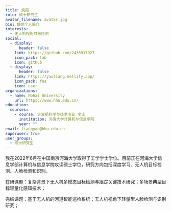 ```yaml
---
title: 姚亮
role: 硕士研究生
avatar_filename: avatar.jpg
bio: 姚亮个人简介
interests:
  - 无人机视角目标检测
social:
  - display:
      header: false
    link: https://github.com/2436917927
    icon_pack: fab
    icon: github
  - display:
      header: false
    link: https://yaoliang.netlify.app/
    icon_pack: fas
    icon: user
organizations:
  - name: Hohai University
    url: https://www.hhu.edu.cn/
education:
  courses:
    - course: 计算机科学与技术专业 学士
      institution: 河海大学计算机与信息学院
      year: ""
email: liangyao@hhu.edu.cn
superuser: true
user_groups:
  - 硕士研究生
---
```


我在2022年6月在中国南京河海大学取得了工学学士学位。目前正在河海大学信息学部计算机与信息学院攻读硕士学位，研究方向包括深度学习、无人机目标检测、人脸检测和识别。



在研课题：复杂背景下无人机多模态目标检测与跟踪关键技术研究；多场景典型目标轻量化感知技术；



完结课题：基于无人机的河道智能巡检系统；无人机视角下轻量型人脸检测与识别研究；